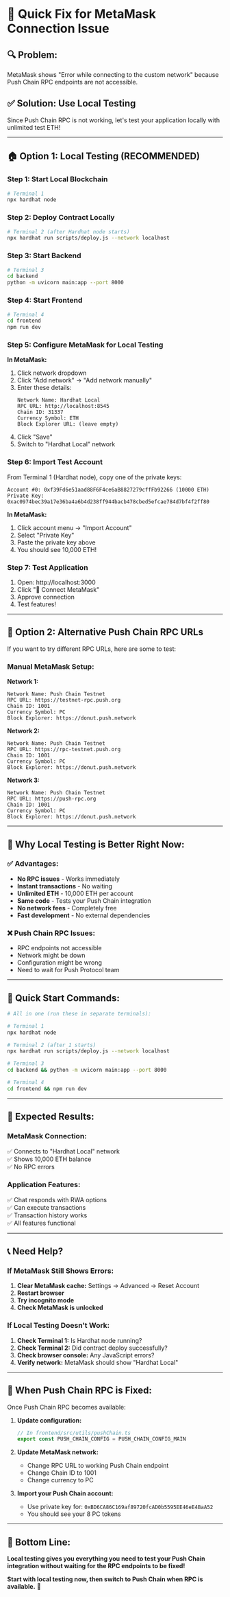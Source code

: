 # 🚀 Quick Fix for MetaMask Connection Issue

## 🔍 **Problem:**

MetaMask shows "Error while connecting to the custom network" because Push Chain RPC endpoints are not accessible.

## ✅ **Solution: Use Local Testing**

Since Push Chain RPC is not working, let's test your application locally with unlimited test ETH!

---

## 🏠 **Option 1: Local Testing (RECOMMENDED)**

### **Step 1: Start Local Blockchain**

```bash
# Terminal 1
npx hardhat node
```

### **Step 2: Deploy Contract Locally**

```bash
# Terminal 2 (after Hardhat node starts)
npx hardhat run scripts/deploy.js --network localhost
```

### **Step 3: Start Backend**

```bash
# Terminal 3
cd backend
python -m uvicorn main:app --port 8000
```

### **Step 4: Start Frontend**

```bash
# Terminal 4
cd frontend
npm run dev
```

### **Step 5: Configure MetaMask for Local Testing**

**In MetaMask:**

1. Click network dropdown
2. Click "Add network" → "Add network manually"
3. Enter these details:
   ```
   Network Name: Hardhat Local
   RPC URL: http://localhost:8545
   Chain ID: 31337
   Currency Symbol: ETH
   Block Explorer URL: (leave empty)
   ```
4. Click "Save"
5. Switch to "Hardhat Local" network

### **Step 6: Import Test Account**

From Terminal 1 (Hardhat node), copy one of the private keys:

```
Account #0: 0xf39Fd6e51aad88F6F4ce6aB8827279cffFb92266 (10000 ETH)
Private Key: 0xac0974bec39a17e36ba4a6b4d238ff944bacb478cbed5efcae784d7bf4f2ff80
```

**In MetaMask:**

1. Click account menu → "Import Account"
2. Select "Private Key"
3. Paste the private key above
4. You should see 10,000 ETH!

### **Step 7: Test Application**

1. Open: http://localhost:3000
2. Click "🦊 Connect MetaMask"
3. Approve connection
4. Test features!

---

## 🔧 **Option 2: Alternative Push Chain RPC URLs**

If you want to try different RPC URLs, here are some to test:

### **Manual MetaMask Setup:**

**Network 1:**

```
Network Name: Push Chain Testnet
RPC URL: https://testnet-rpc.push.org
Chain ID: 1001
Currency Symbol: PC
Block Explorer: https://donut.push.network
```

**Network 2:**

```
Network Name: Push Chain Testnet
RPC URL: https://rpc-testnet.push.org
Chain ID: 1001
Currency Symbol: PC
Block Explorer: https://donut.push.network
```

**Network 3:**

```
Network Name: Push Chain Testnet
RPC URL: https://push-rpc.org
Chain ID: 1001
Currency Symbol: PC
Block Explorer: https://donut.push.network
```

---

## 🎯 **Why Local Testing is Better Right Now:**

### **✅ Advantages:**

- **No RPC issues** - Works immediately
- **Instant transactions** - No waiting
- **Unlimited ETH** - 10,000 ETH per account
- **Same code** - Tests your Push Chain integration
- **No network fees** - Completely free
- **Fast development** - No external dependencies

### **❌ Push Chain RPC Issues:**

- RPC endpoints not accessible
- Network might be down
- Configuration might be wrong
- Need to wait for Push Protocol team

---

## 🚀 **Quick Start Commands:**

```bash
# All in one (run these in separate terminals):

# Terminal 1
npx hardhat node

# Terminal 2 (after 1 starts)
npx hardhat run scripts/deploy.js --network localhost

# Terminal 3
cd backend && python -m uvicorn main:app --port 8000

# Terminal 4
cd frontend && npm run dev
```

---

## 🎉 **Expected Results:**

### **MetaMask Connection:**

✅ Connects to "Hardhat Local" network  
✅ Shows 10,000 ETH balance  
✅ No RPC errors

### **Application Features:**

✅ Chat responds with RWA options  
✅ Can execute transactions  
✅ Transaction history works  
✅ All features functional

---

## 📞 **Need Help?**

### **If MetaMask Still Shows Errors:**

1. **Clear MetaMask cache:** Settings → Advanced → Reset Account
2. **Restart browser**
3. **Try incognito mode**
4. **Check MetaMask is unlocked**

### **If Local Testing Doesn't Work:**

1. **Check Terminal 1:** Is Hardhat node running?
2. **Check Terminal 2:** Did contract deploy successfully?
3. **Check browser console:** Any JavaScript errors?
4. **Verify network:** MetaMask should show "Hardhat Local"

---

## 🔄 **When Push Chain RPC is Fixed:**

Once Push Chain RPC becomes available:

1. **Update configuration:**

   ```javascript
   // In frontend/src/utils/pushChain.ts
   export const PUSH_CHAIN_CONFIG = PUSH_CHAIN_CONFIG_MAIN
   ```

2. **Update MetaMask network:**

   - Change RPC URL to working Push Chain endpoint
   - Change Chain ID to 1001
   - Change currency to PC

3. **Import your Push Chain account:**
   - Use private key for: `0xBD6CA86C169af89720fcAD0b5595EE46eE4BaA52`
   - You should see your 8 PC tokens

---

## 🎯 **Bottom Line:**

**Local testing gives you everything you need to test your Push Chain integration without waiting for the RPC endpoints to be fixed!**

**Start with local testing now, then switch to Push Chain when RPC is available.** 🚀



